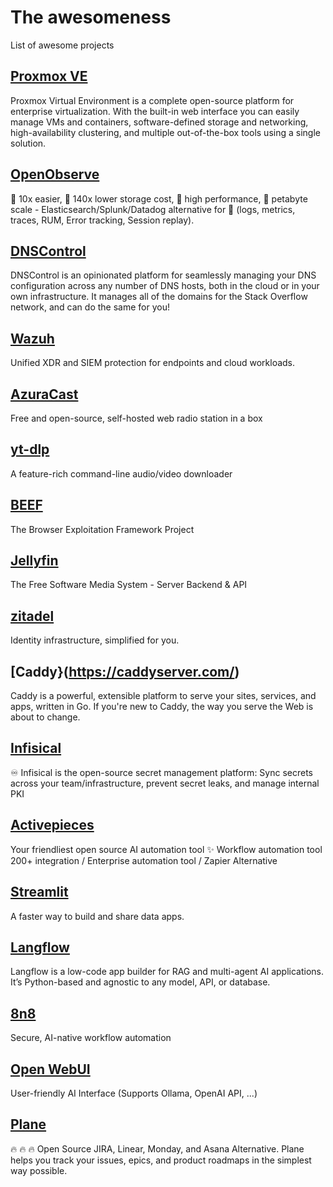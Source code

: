 # The awesomeness
List of awesome projects

## [Proxmox VE](https://www.proxmox.com/en/proxmox-virtual-environment/overview)
Proxmox Virtual Environment is a complete open-source platform for enterprise virtualization. With the built-in web interface you can easily manage VMs and containers, software-defined storage and networking, high-availability clustering, and multiple out-of-the-box tools using a single solution.

## [OpenObserve](https://github.com/openobserve/openobserve)
🚀 10x easier, 🚀 140x lower storage cost, 🚀 high performance, 🚀 petabyte scale - Elasticsearch/Splunk/Datadog alternative for 🚀 (logs, metrics, traces, RUM, Error tracking, Session replay). 

## [DNSControl](https://dnscontrol.org/)
DNSControl is an opinionated platform for seamlessly managing your DNS configuration across any number of DNS hosts, both in the cloud or in your own infrastructure. It manages all of the domains for the Stack Overflow network, and can do the same for you!

## [Wazuh](https://wazuh.com/)
Unified XDR and SIEM protection for endpoints
and cloud workloads.

## [AzuraCast](https://www.azuracast.com/)
Free and open-source, self-hosted web radio station in a box

## [yt-dlp](https://github.com/yt-dlp/yt-dlp)
A feature-rich command-line audio/video downloader 

## [BEEF](https://github.com/beefproject/beef)
The Browser Exploitation Framework Project 

## [Jellyfin](https://github.com/jellyfin/jellyfin)
The Free Software Media System - Server Backend & API 

## [zitadel](https://github.com/zitadel/zitadel)
Identity infrastructure, simplified for you. 

## [Caddy}(https://caddyserver.com/)
Caddy is a powerful, extensible platform to serve your sites, services, and apps, written in Go. If you're new to Caddy, the way you serve the Web is about to change.

## [Infisical](https://github.com/Infisical/infisical)
♾ Infisical is the open-source secret management platform: Sync secrets across your team/infrastructure, prevent secret leaks, and manage internal PKI 

## [Activepieces](https://github.com/activepieces/activepieces)
Your friendliest open source AI automation tool ✨ Workflow automation tool 200+ integration / Enterprise automation tool / Zapier Alternative 

## [Streamlit](https://github.com/streamlit/streamlit)
A faster way to build and share data apps. 

## [Langflow](https://github.com/langflow-ai/langflow)
Langflow is a low-code app builder for RAG and multi-agent AI applications. It’s Python-based and agnostic to any model, API, or database. 

## [8n8](https://github.com/n8n-io/n8n)
Secure, AI-native workflow automation

## [Open WebUI](https://github.com/open-webui/open-webui)
User-friendly AI Interface (Supports Ollama, OpenAI API, ...) 

## [Plane](https://github.com/makeplane/plane)
 🔥 🔥 🔥 Open Source JIRA, Linear, Monday, and Asana Alternative. Plane helps you track your issues, epics, and product roadmaps in the simplest way possible. 
